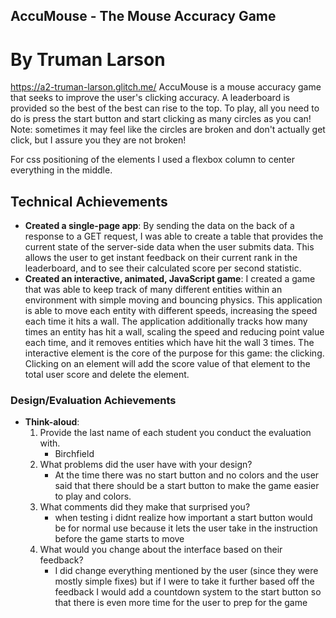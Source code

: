 ## AccuMouse - The Mouse Accuracy Game
# By Truman Larson
https://a2-truman-larson.glitch.me/
AccuMouse is a mouse accuracy game that seeks to improve the user's clicking accuracy. A leaderboard is provided so the best of the best can rise to the top. To play, all you need to do is press the start button and start clicking as many circles as you can! Note: sometimes it may feel like the circles are broken and don't actually get click, but I assure you they are not broken! 

For css positioning of the elements I used a flexbox column to center everything in the middle. 

## Technical Achievements
- **Created a single-page app**: By sending the data on the back of a response to a GET request, I was able to create a table that provides the current state of the server-side data when the user submits data. This allows the user to get instant feedback on their current rank in the leaderboard, and to see their calculated score per second statistic.
- **Created an interactive, animated, JavaScript game**: I created a game that was able to keep track of many different entities within an environment with simple moving and bouncing physics. This application is able to move each entity with different speeds, increasing the speed each time it hits a wall. The application additionally tracks how many times an entity has hit a wall, scaling the speed and reducing point value each time, and it removes entities which have hit the wall 3 times. The interactive element is the core of the purpose for this game: the clicking. Clicking on an element will add the score value of that element to the total user score and delete the element.  

### Design/Evaluation Achievements
- **Think-aloud**: 
    1. Provide the last name of each student you conduct the evaluation with.
        - Birchfield
    2. What problems did the user have with your design?
        - At the time there was no start button and no colors and the user said that there should be a start button to make the game easier to play and colors. 
    3. What comments did they make that surprised you?
        - when testing i didnt realize how important a start button would be for normal use because it lets the user take in the instruction before the game starts to move
    4. What would you change about the interface based on their feedback?
        - I did change everything mentioned by the user (since they were mostly simple fixes) but if I were to take it further based off the feedback I would add a countdown system to the start button so that there is even more time for the user to prep for the game